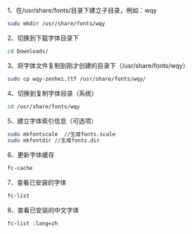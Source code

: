 1、在/usr/share/fonts/目录下建立子目录，例如：wqy

```sh
sudo mkdir /usr/share/fonts/wqy
```

2、切换到下载字体目录下

```sh
cd Downloads/
```

3、将字体文件复制到刚才创建的目录下（/usr/share/fonts/wqy）

```sh
sudo cp wqy-zenhei.ttf /usr/share/fonts/wqy/
```

4、切换到复制字体目录（系统）

```sh
cd /usr/share/fonts/wqy
```

5、建立字体索引信息（可选项）

```sh
sudo mkfontscale  //生成fonts.scale
sudo mkfontdir //生成fonts.dir
```

6、更新字体缓存

```sh
fc-cache
```

7、查看已安装的字体

```sh
fc-list
```

8、查看已安装的中文字体

```sh
fc-list :lang=zh
```
